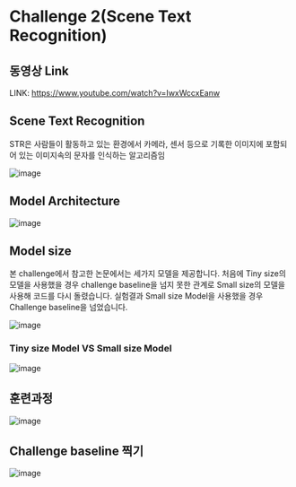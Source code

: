 # Challenge 2(Scene Text Recognition)

## 동영상 Link
LINK: https://www.youtube.com/watch?v=IwxWccxEanw

## Scene Text Recognition
STR은 사람들이 활동하고 있는 환경에서 카메라, 센서 등으로 기록한 이미지에 포함되어 있는 이미지속의 문자를 인식하는 알고리즘임 

![image](https://user-images.githubusercontent.com/71881396/143402753-3bbf9256-59fa-48a6-9a5b-63ab65f2fa83.png)


## Model Architecture

![image](https://user-images.githubusercontent.com/71881396/143402185-f9961afe-ddd9-4eb4-bb2e-ba319c2c8f1b.png)

## Model size

본 challenge에서 참고한 논문에서는 세가지 모델을 제공합니다. 
처음에 Tiny size의 모델을 사용했을 경우 challenge baseline을 넘지 못한 관계로 Small size의 모델을 사용해 코드를 다시 돌렸습니다. 
실험결과 Small size Model을 사용했을 경우 Challenge baseline을 넘었습니다. 

![image](https://user-images.githubusercontent.com/71881396/143402222-db47a5b6-541e-490a-b5bf-c89a60f7f678.png)

### Tiny size Model VS Small size Model

![image](https://user-images.githubusercontent.com/71881396/143402632-d50be64a-0f42-44f7-bb34-e669438cb030.png)


## 훈련과정

![image](https://user-images.githubusercontent.com/71881396/143402506-fb3e1140-93f9-42c4-900b-eb1c0c28e0fa.png)

## Challenge baseline 찍기 
![image](https://user-images.githubusercontent.com/71881396/143406421-acde4e59-7490-4174-9eca-db3e2fc83ea8.png)
